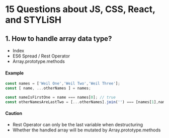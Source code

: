# 15 Questions about JS, CSS, React, and STYLiSH

## 1. How to handle array data type?

* Index
* ES6 Spread / Rest Operator
* Array.prototype.methods

#### Example

```js
const names = ['Weil One','Weil Two','Weil Three'];
const [ name, ...otherNames ] = names;

const nameIsFirstOne = name === names[0]; // true
const otherNamesAreLastTwo = [...otherNames].join('') === [names[1],names[2]].join(''); // true
```

#### Caution
* Rest Operator can only be the last variable when destructuring
* Whether the handled array will be mutated by Array.prototype.methods 